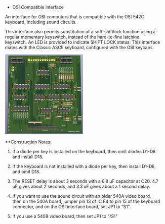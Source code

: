 * OSI Compatible interface

An interface for OSI computers that is compatible with the OSI 542C keyboard, including sound circuits.  

This interface also permits substitution of a soft-shiftlock function using 
a regular momentary keyswitch, instead of the hard-to-fine latchine keyswitch.
An LED is provided to indicate SHIFT LOCK status.  This interface mates with
the Classic ASCII keyboard, configured with the OSI keycaps.  

<img alt="Assembly Rendering" src="images/pcb-render.png" height=50% width=50%>

**Construction Notes:

1. If a diode per key is installed on the keyboard, then omit diodes D1-D8 and install D18.

1. If the keyboard is not installed with a diode per key, then install D1-D8, and omit D18.

1. The RESET delay is about 3 seconds with a 6.8 uF capacitor at C20.  4.7 uF gives about
2 seconds, and 3.3 uF gives about a 1 second delay.

1. If you want to use the sound circuit with an older 540A video board, then on the 540A board, jumper pin 13
of IC E4 to pin 15 of the keyboard connector, and on the OSI interface board, set JP1 to "S1".

1. If you use a 540B video board, then set JP1 to "/S1"

